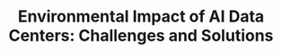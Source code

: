 ---
title: "Environmental Impact of AI Data Centers: Challenges and Solutions"
publication_date: 2024-01-15
authors:
  - title: Jennifer Chayes
    organization: uc-berkeley/_index
  - title: Jeff Dean
    organization: google-research/_index
  - title: Yoshua Bengio
    organization: mila/_index
categories:
  - sustainable/_index
  - infrastructure/_index
tags:
  - Data centers
  - Energy efficiency
  - Carbon footprint
  - Green computing
  - Infrastructure
resource_type: research
summary: |
  This comprehensive study analyzes the environmental impact of data centers specifically used for AI training and inference. The research provides detailed measurements of energy consumption and carbon emissions from major AI computing facilities.

  The authors present innovative solutions for reducing the environmental footprint of AI infrastructure, including advanced cooling systems, renewable energy integration, and workload optimization strategies.

  The paper also introduces new metrics for measuring and comparing the environmental efficiency of different AI computing architectures and deployment strategies.
source_url: https://dl.acm.org/doi/10.1145/3589112
source_document: https://dl.acm.org/doi/pdf/10.1145/3589112
source_organizations:
  - uc-berkeley/_index
  - google-research/_index
  - mila/_index
language: en
--- 